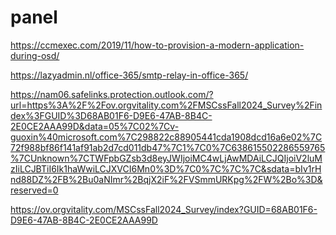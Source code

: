 # panel

https://ccmexec.com/2019/11/how-to-provision-a-modern-application-during-osd/

https://lazyadmin.nl/office-365/smtp-relay-in-office-365/

https://nam06.safelinks.protection.outlook.com/?url=https%3A%2F%2Fov.orgvitality.com%2FMSCssFall2024_Survey%2Findex%3FGUID%3D68AB01F6-D9E6-47AB-8B4C-2E0CE2AAA99D&data=05%7C02%7Cv-guoxin%40microsoft.com%7C298822c88905441cda1908dcd16a6e02%7C72f988bf86f141af91ab2d7cd011db47%7C1%7C0%7C638615502286559765%7CUnknown%7CTWFpbGZsb3d8eyJWIjoiMC4wLjAwMDAiLCJQIjoiV2luMzIiLCJBTiI6Ik1haWwiLCJXVCI6Mn0%3D%7C0%7C%7C%7C&sdata=bIv1rHnd88DZ%2FB%2Bu0aNImr%2BqjX2iF%2FVSmmURKpg%2FW%2Bo%3D&reserved=0


https://ov.orgvitality.com/MSCssFall2024_Survey/index?GUID=68AB01F6-D9E6-47AB-8B4C-2E0CE2AAA99D 
